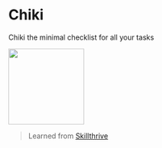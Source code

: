 # Chiki

Chiki the minimal checklist for all your tasks

<a href="https://deta.space/discovery"><img src="https://deta.space/buttons/dark.svg" width=150 height=150></a>

> Learned from [Skillthrive](https://www.youtube.com/watch?v=3MCpUaboF18)

